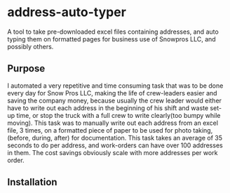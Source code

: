 # address-auto-typer
A tool to take pre-downloaded excel files containing addresses, and auto typing them on formatted pages for business use of Snowpros LLC, and possibly others.

## Purpose
I automated a very repetitive and time consuming task that was to be done every day for Snow Pros LLC, making the life of crew-leaders easier and saving the company money, because usually the crew leader would either have to write out each address in the beginning of his shift and waste set-up time, or stop the truck with a full crew to write clearly(too bumpy while moving). This task was to manually write out each address from an excel file, 3 times, on a formatted piece of paper to be used for photo taking, (before, during, after)  for documentation. This task takes an average of 35 seconds to do per address, and work-orders can have over 100 addresses in them. The cost savings obviously scale with more addresses per work order. 

## Installation

